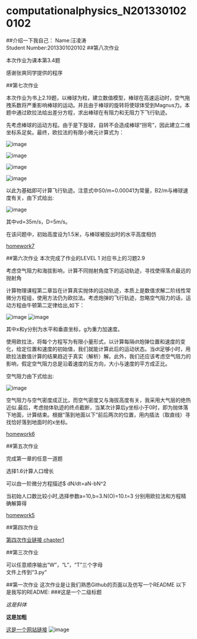 # computationalphysics_N2013301020102
##介绍一下我自己：
Name:汪凌涛   
Student Number:2013301020102
##第八次作业

本次作业为课本第3.4题

感谢张爽同学提供的程序

##第七次作业

本次作业为书上2.19题，以棒球为粒，建立数值模型，棒球在高速运动时，空气拖拽系数将严重影响棒球的运动。并且由于棒球的旋转将使球体受到Magnus力。本题中通过欧拉法给出差分方程，求出棒球在有阻力和无阻力下飞行轨迹。

先考虑棒球的运动方程。由于是下旋球，自转不会造成棒球“拐弯”，因此建立二维坐标系足矣。最终，欧拉法的有限小微元计算式为：

![image](https://camo.githubusercontent.com/4361501af1b3a7c413a244fdf87ac6b918960402/687474703a2f2f6c617465782e636f6465636f67732e636f6d2f6769662e6c617465783f6478253344765f253742782537446474)

![image](https://camo.githubusercontent.com/b18ed3f7243f0d70ab27e25687ea4b7793e40bac/687474703a2f2f6c617465782e636f6465636f67732e636f6d2f6769662e6c617465783f6479253344765f253742792537446474)

![image](https://camo.githubusercontent.com/e4259bdc82a5ad0df705947504cea540349e6e0a/687474703a2f2f6c617465782e636f6465636f67732e636f6d2f6769662e6c617465783f64765f253742782537442533442532382d25354366726163253742425f253742322537442537442537426d25374476765f253742782537442d25354366726163253742535f253742302537442537442537426d253744765f253742782537442535436f6d6567612532302532396474)

![image](https://camo.githubusercontent.com/50dd42f5a2547f61c9b1be90daa70dadfa6d2e81/687474703a2f2f6c617465782e636f6465636f67732e636f6d2f6769662e6c617465783f64765f253742792537442533442532382d25354366726163253742425f253742322537442537442537426d25374476765f2537427925374426706c75733b25354366726163253742535f253742302537442537442537426d253744765f253742792537442535436f6d6567612532302d672532396474)

以此为基础即可计算飞行轨迹。注意式中S0/m=0.00041为常量，B2/m与棒球速度有关，由下式给出:

![image](https://camo.githubusercontent.com/74dff2cfcc7828ba7b63f4cd3b596e7cd8db173c/687474703a2f2f6c617465782e636f6465636f67732e636f6d2f6769662e6c617465783f25354366726163253742425f253742322537442537442537426d253744253344302e3030333926706c75733b25354366726163253742302e303035382537442537423126706c75733b65253545253742253238762d765f253742642537442532392f44253744253744)

其中vd=35m/s，D=5m/s。

在该问题中，初始高度设为1.5米，与棒球被投出时的水平高度相仿

[homework7](https://github.com/WLT421/computationalphysics_N2013301020102/blob/master/homework7.py)

##第六次作业
本次完成了作业的LEVEL 1 对应书上的习题2.9

考虑空气阻力和海拔影响，计算不同抛射角度下的运动轨迹，寻找使得落点最远的抛射角

计算物理课程第二章旨在计算真实抛体的运动轨迹，本质上是数值求解二阶线性常微分方程组，使用方法仍为欧拉法。考虑炮弹的飞行轨迹，忽略空气阻力的话，运动方程由牛顿第二定律给出,如下：

![image](https://camo.githubusercontent.com/a21f7be5ddaefa34a29102404cfbde9fdbcea772/687474703a2f2f6c617465782e636f6465636f67732e636f6d2f6769662e6c617465783f253543667261632537426425354532792537442537426474253545322537442533442d67)
![image](https://camo.githubusercontent.com/a21f7be5ddaefa34a29102404cfbde9fdbcea772/687474703a2f2f6c617465782e636f6465636f67732e636f6d2f6769662e6c617465783f253543667261632537426425354532792537442537426474253545322537442533442d67)

其中x和y分别为水平和垂直坐标，g为重力加速度。

使用欧拉法，将每个方程写为有限小量形式，以计算每隔dt炮弹位置和速度的变化，给定位置和速度的初始值，我们就能计算此后的运动状态。当dt足够小时，用欧拉法数值计算的结果趋近于真实（解析）解。此外，我们还应该考虑空气阻力的影响，假定空气阻力总是沿着速度的反方向，大小与速度的平方成正比。

空气阻力由下式给出:

![image](https://camo.githubusercontent.com/0c5eb79b527cc8673cafd55339c9504a18586436/687474703a2f2f6c617465782e636f6465636f67732e636f6d2f6769662e6c617465783f465f253742647261672537442533442d425f253742322537447625354532)

空气阻力与空气密度成正比，而空气密度又与海拔高度有关，我采用大气层的绝热近似.最后，考虑抛体轨迹的终点截断，当某次计算后y坐标小于0时，即为抛体落下地面，计算结束。根据“落到地面以下”前后两次的位置，用内插法（取直线）寻找恰好落到地面时的x坐标。

[homework6](https://github.com/WLT421/computationalphysics_N2013301020102/blob/master/homework6.py)

##第五次作业

完成第一章的任意一道题

选择1.6计算人口增长

可以由一阶微分方程描述$ dN/dt=aN-bN^2

当初始人口数比较小时,选择参数a=10,b=3.N(O)=10.t=3 分别用欧拉法和方程精确解算得 

[ homework5 ](https://github.com/WLT421/computationalphysics_N2013301020102/blob/master/homework5.py)

##第四次作业

[第四次作业链接 chapter1](https://github.com/WLT421/computationalphysics_N2013301020102/tree/master/Chapter1)

##第三次作业

可以任意顺序输出“W”，“L”，“T”三个字母  
文件上传到“3.py”


##第一次作业
这次作业是让我们熟悉Github的页面以及仿写一个README
以下是我写的README:
###这是一个二级标题

*这是斜体*    

**这是加粗**   

[这是一个网站链接](www.baidu.com)
![image](http://pics.sc.chinaz.com/Files/pic/faces/2659/111.jpg)

